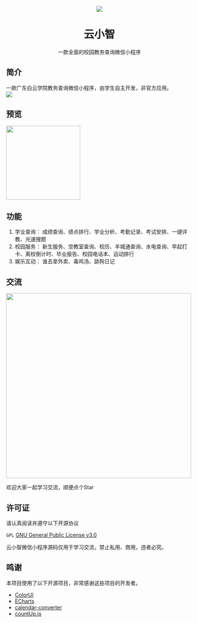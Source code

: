 <p align="center">
  <a href="https://www.yunxiaozhi.cn">
    <img src="http://qiniu.yunxiaozhi.cn/mu.png"/>
  </a>
</p>

<h1 align="center">云小智</h1>
<div align="center">
    <p>一款全面的校园教务查询微信小程序</p>
</div>

## 简介
一款广东白云学院教务查询微信小程序，由学生自主开发，非官方应用。       
![](http://qiniu.yunxiaozhi.cn/preview2.png)

## 预览
<img width="200" src="http://qiniu.yunxiaozhi.cn/9978f799-bf6d-45d7-9ff8-a1befb9243bd.jpg">

## 功能
1. 学业查询：
成绩查询、绩点排行、学业分析、考勤记录、考试安排、一键评教、光速搜题
2. 校园服务：
新生服务、空教室查询、校历、羊城通查询、水电查询、早起打卡、离校倒计时、毕业报告、校园电话本、运动排行
3. 娱乐互动：
谁去拿外卖、毒鸡汤、舔狗日记

## 交流

<img width="500" src="http://qiniu.yunxiaozhi.cn/wechat.png"/>

欢迎大家一起学习交流，顺便点个Star

## 许可证

请认真阅读并遵守以下开源协议

`GPL` [GNU General Public License v3.0](https://github.com/danbaixi/yunxiaozhi/blob/main/LICENSE)

云小智微信小程序源码仅用于学习交流，禁止私用、商用，违者必究。


## 鸣谢
本项目使用了以下开源项目，非常感谢这些项目的开发者。
* [ColorUI](https://github.com/weilanwl/ColorUI)
* [ECharts](https://github.com/apache/incubator-echarts)
* [calendar-converter](https://github.com/StuPig/calendar-converter)
* [countUp.js](https://github.com/inorganik/CountUp.js)